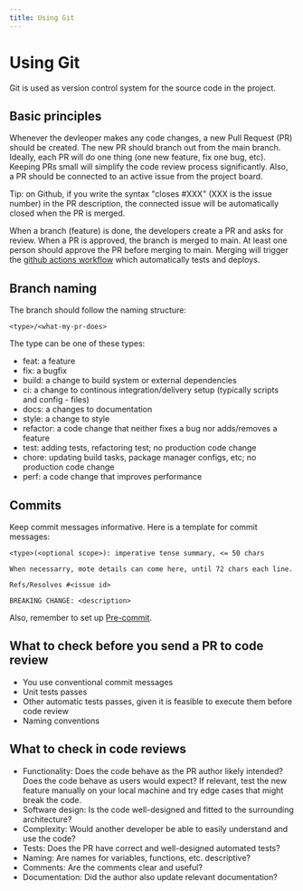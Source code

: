 ```yaml
---
title: Using Git
---
```


Using Git
=============

Git is used as version control system for the source code in the project.



## Basic principles
Whenever the devleoper makes any code changes, a new Pull Request (PR) should be created. The new PR should branch out from the main branch.
Ideally, each PR will do one thing (one new feature, fix one bug, etc). Keeping PRs small will simplify the code review process significantly. Also, a PR should be connected to an active issue from the project board.


Tip: on Github, if you write the syntax "closes #XXX" (XXX is the issue number) in the PR description, the connected issue will be automatically closed when the PR is merged.

When a branch (feature) is done, the developers create a PR and asks for review. When a PR is approved, the branch is merged to main. At least one person should approve the PR before merging to main. Merging will trigger the [github actions workflow](github-actions.md) which automatically tests and deploys.


## Branch naming
The branch should follow the naming structure:

```
<type>/<what-my-pr-does>
```
The type can be one of these types:
* feat: a feature
* fix: a bugfix
* build: a change to build system or external dependencies
* ci: a change to continous integration/delivery setup (typically scripts and config - files)
* docs: a changes to documentation
* style: a change to style 
* refactor: a code change that neither fixes a bug nor adds/removes a feature
* test: adding tests, refactoring test; no production code change
* chore: updating build tasks, package manager configs, etc; no production code change
* perf: a code change that improves performance

## Commits
Keep commit messages informative.
Here is a template for commit messages:

```
<type>(<optional scope>): imperative tense summary, <= 50 chars

When necessarry, mote details can come here, until 72 chars each line.

Refs/Resolves #<issue id>

BREAKING CHANGE: <description>
```

Also, remember to set up [Pre-commit](pre-commit.md).


## What to check before you send a PR to code review
* You use conventional commit messages
* Unit tests passes
* Other automatic tests passes, given it is feasible to execute them before code review 
* Naming conventions

## What to check in code reviews
* Functionality: Does the code behave as the PR author likely intended? Does the code behave as users would expect? If relevant, test the new feature manually on your local machine and try edge cases that might break the code.
* Software design: Is the code well-designed and fitted to the surrounding architecture?
* Complexity: Would another developer be able to easily understand and use the code?
* Tests: Does the PR have correct and well-designed automated tests?
* Naming: Are names for variables, functions, etc. descriptive?
* Comments: Are the comments clear and useful?
* Documentation: Did the author also update relevant documentation?
